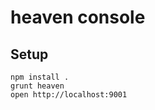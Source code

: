 heaven console
==============

Setup
-----

```
npm install .
grunt heaven
open http://localhost:9001
```